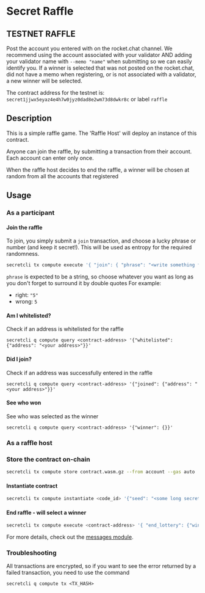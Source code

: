 # Secret Raffle

## TESTNET RAFFLE

Post the account you entered with on the rocket.chat channel. We recommend using the account associated with your validator AND adding your validator name with `--memo "name"` when submitting so we can easily identify you. If a winner is selected that was not posted on the rocket.chat, did not have a memo when registering, or is not associated with a validator, a new winner will be selected.

The contract address for the testnet is: `secret1jjwx5eyaz4e4h7w0jyz0dad8e2wm73d8dwkr8c` or label `raffle`

## Description
This is a simple raffle game. The 'Raffle Host' will deploy an instance of this contract. 

Anyone can join the raffle, by submitting a transaction from their account. Each account can enter only once.

When the raffle host decides to end the raffle, a winner will be chosen at random from all the accounts that registered

## Usage

### As a participant 

#### Join the raffle

To join, you simply submit a `join` transaction, and choose a lucky phrase or number (and keep it secret!). This will be used as entropy for the required randomness.

```bash
secretcli tx compute execute '{ "join": { "phrase": "<write something fun here>" }}' --from account --label raffle
```

`phrase` is expected to be a string, so choose whatever you want as long as you don't forget to surround it by double quotes
For example:
* right: `"5"` 
* wrong: `5`

#### Am I whitelisted?
Check if an address is whitelisted for the raffle
```
secretcli q compute query <contract-address> '{"whitelisted": {"address": "<your address>"}}'
```

#### Did I join?
Check if an address was successfully entered in the raffle
```
secretcli q compute query <contract-address> '{"joined": {"address": "<your address>"}}'
```

#### See who won
See who was selected as the winner
```
secretcli q compute query <contract-address> '{"winner": {}}'
```

### As a raffle host

### Store the contract on-chain
```bash
secretcli tx compute store contract.wasm.gz --from account --gas auto
```

#### Instantiate contract
```bash
secretcli tx compute instantiate <code_id> '{"seed": "<some long secret here>"}' --label <label> --from account
```

#### End raffle - will select a winner
```bash
secretcli tx compute execute <contract-address> '{ "end_lottery": {"winner_to_select": <1-3>} }' --from account
```

For more details, check out the [messages module](https://github.com/enigmampc/secret-raffle/blob/master/src/msg.rs).

### Troubleshooting 

All transactions are encrypted, so if you want to see the error returned by a failed transaction, you need to use the command

`secretcli q compute tx <TX_HASH>`
